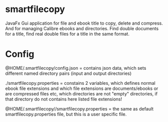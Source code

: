 # smartfilecopy
JavaFx Gui application for file and ebook title to copy, delete and compress. And for managing Calibre ebooks and directories. Find double documents for a title, find real double files for a title in the same format.

Config
======

@HOME/.smartfilecopy/config.json = contains json data, which sets different named directory pairs (input and output directories)

./smartfilecopy.properties = constains 2 variables, which defines normal ebook file extensions and which file extensions are documents/ebooks or are compressed files etc, which directories are not "empty" directories, if that directory do not contains here listed 
file extensions!

@HOME/.smartfilecopy//smartfilecopy.properties = the same as default smartfilecopy.properties file, but this is a user specific file.
